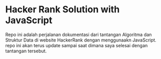 # Hacker Rank Solution with JavaScript

Repo ini adalah perjalanan dokumentasi dari tantangan Algoritma dan Struktur Data di website HackerRank dengan menggunaakn JavaScript.
repo ini akan terus update sampai saat dimana saya selesai dengan tantangan tersebut.